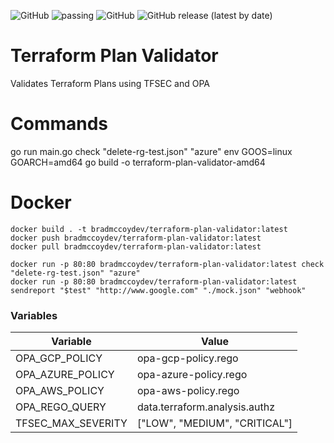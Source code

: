 ![GitHub](https://img.shields.io/github/license/bradmccoydev/terraform-plan-validator) ![passing](https://github.com/bradmccoydev/terraform-plan-validator/actions/workflows/ci.yml/badge.svg) ![GitHub](https://img.shields.io/github/license/bradmccoydev/terraform-plan-validator) ![GitHub release (latest by date)](https://img.shields.io/github/v/release/bradmccoydev/terraform-plan-validator)
# Terraform Plan Validator
Validates Terraform Plans using TFSEC and OPA

# Commands
go run main.go check "delete-rg-test.json" "azure"
env GOOS=linux GOARCH=amd64 go build -o terraform-plan-validator-amd64

# Docker
``` 
docker build . -t bradmccoydev/terraform-plan-validator:latest
docker push bradmccoydev/terraform-plan-validator:latest
docker pull bradmccoydev/terraform-plan-validator:latest

docker run -p 80:80 bradmccoydev/terraform-plan-validator:latest check "delete-rg-test.json" "azure"
docker run -p 80:80 bradmccoydev/terraform-plan-validator:latest sendreport "$test" "http://www.google.com" "./mock.json" "webhook"
```

### Variables

| Variable | Value |
| --- | --- |
| OPA_GCP_POLICY | opa-gcp-policy.rego |
| OPA_AZURE_POLICY | opa-azure-policy.rego |
| OPA_AWS_POLICY | opa-aws-policy.rego |
| OPA_REGO_QUERY | data.terraform.analysis.authz |
| TFSEC_MAX_SEVERITY | ["LOW", "MEDIUM", "CRITICAL"] |